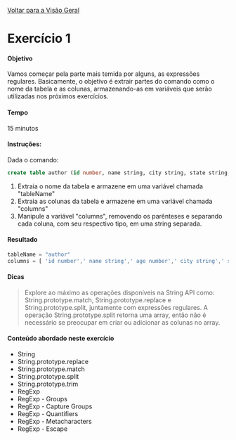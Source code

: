 [Voltar para a Visão Geral](README.md)

# Exercício 1

#### Objetivo
Vamos começar pela parte mais temida por alguns, as expressões regulares. Basicamente, o objetivo é extrair partes do comando como o nome da tabela e as colunas, armazenando-as em variáveis que serão utilizadas nos próximos exercícios.

#### Tempo
15 minutos

#### Instruções:

Dada o comando: 

```sql
create table author (id number, name string, city string, state string, country string)
```

1. Extraia o nome da tabela e armazene em uma variável chamada "tableName"
2. Extraia as colunas da tabela e armazene em uma variável chamada "columns"
3. Manipule a variável "columns", removendo os parênteses e separando cada coluna, com seu respectivo tipo, em uma string separada.

#### Resultado

```javascript
tableName = "author"
columns = [ 'id number',' name string',' age number',' city string',' state string',' country string']
```

#### Dicas

> Explore ao máximo as operações disponíveis na String API como: String.prototype.match, String.prototype.replace e String.prototype.split, juntamente com expressões regulares. A operação String.prototype.split retorna uma array, então não é necessário se preocupar em criar ou adicionar as colunas no array.

#### Conteúdo abordado neste exercício

* String
* String.prototype.replace 
* String.prototype.match 
* String.prototype.split
* String.prototype.trim
* RegExp
* RegExp - Groups
* RegExp - Capture Groups
* RegExp - Quantifiers
* RegExp - Metacharacters
* RegExp - Escape
